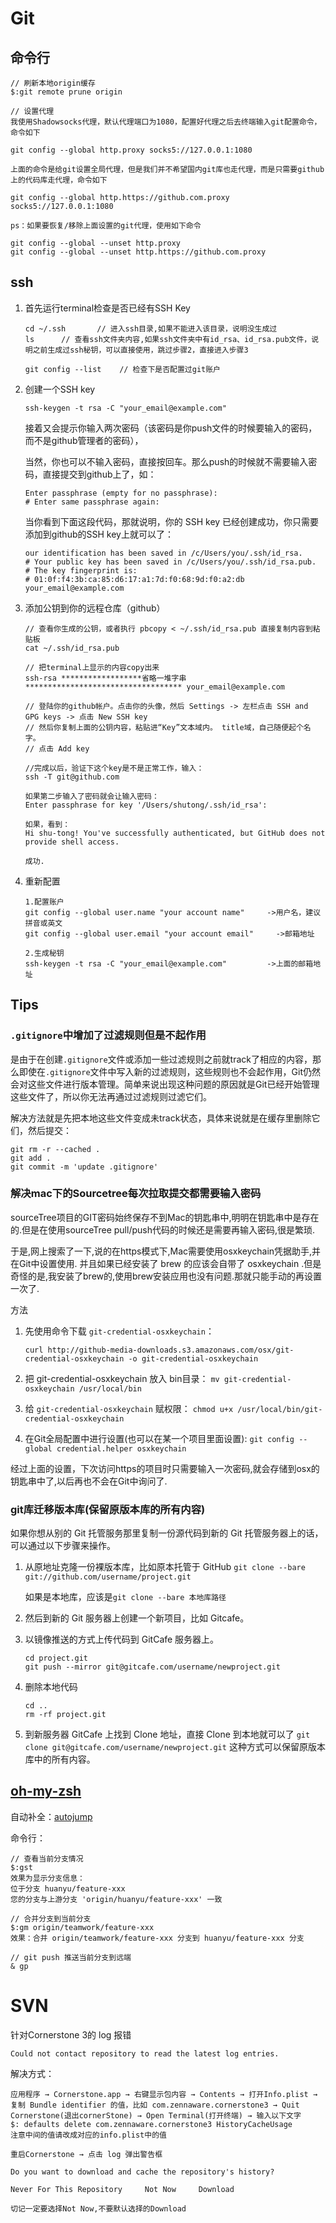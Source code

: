 # Git


## 命令行

	
```
// 刷新本地origin缓存
$:git remote prune origin

// 设置代理
我使用Shadowsocks代理，默认代理端口为1080，配置好代理之后去终端输入git配置命令，命令如下

git config --global http.proxy socks5://127.0.0.1:1080

上面的命令是给git设置全局代理，但是我们并不希望国内git库也走代理，而是只需要github上的代码库走代理，命令如下

git config --global http.https://github.com.proxy socks5://127.0.0.1:1080

ps：如果要恢复/移除上面设置的git代理，使用如下命令

git config --global --unset http.proxy
git config --global --unset http.https://github.com.proxy
```

## ssh
1. 首先运行terminal检查是否已经有SSH Key

	```
	cd ~/.ssh		// 进入ssh目录,如果不能进入该目录，说明没生成过
	ls		// 查看ssh文件夹内容,如果ssh文件夹中有id_rsa、id_rsa.pub文件，说明之前生成过ssh秘钥，可以直接使用，跳过步骤2，直接进入步骤3

	git config --list    // 检查下是否配置过git账户
	```
	
2. 创建一个SSH key

	```
	ssh-keygen -t rsa -C "your_email@example.com"
	```
	接着又会提示你输入两次密码（该密码是你push文件的时候要输入的密码，而不是github管理者的密码），

	当然，你也可以不输入密码，直接按回车。那么push的时候就不需要输入密码，直接提交到github上了，如：
	
	```
	Enter passphrase (empty for no passphrase): 
	# Enter same passphrase again:
	```
	
	当你看到下面这段代码，那就说明，你的 SSH key 已经创建成功，你只需要添加到github的SSH key上就可以了：
	
	```
	our identification has been saved in /c/Users/you/.ssh/id_rsa.
	# Your public key has been saved in /c/Users/you/.ssh/id_rsa.pub.
	# The key fingerprint is:
	# 01:0f:f4:3b:ca:85:d6:17:a1:7d:f0:68:9d:f0:a2:db your_email@example.com
	```
	
3. 添加公钥到你的远程仓库（github）
	
	```
	// 查看你生成的公钥，或者执行 pbcopy < ~/.ssh/id_rsa.pub 直接复制内容到粘贴板
	cat ~/.ssh/id_rsa.pub
	
	// 把terminal上显示的内容copy出来
	ssh-rsa ******************省略一堆字串*********************************** your_email@example.com
	
	// 登陆你的github帐户。点击你的头像，然后 Settings -> 左栏点击 SSH and GPG keys -> 点击 New SSH key
	// 然后你复制上面的公钥内容，粘贴进“Key”文本域内。 title域，自己随便起个名字。
	// 点击 Add key
	
	//完成以后，验证下这个key是不是正常工作，输入：
	ssh -T git@github.com
	
	如果第二步输入了密码就会让输入密码：
	Enter passphrase for key '/Users/shutong/.ssh/id_rsa':
	
	如果，看到：
	Hi shu-tong! You've successfully authenticated, but GitHub does not provide shell access.

	成功.
	```
	
	
3. 重新配置
	
	```
	1.配置账户
	git config --global user.name "your account name"     ->用户名，建议拼音或英文
	git config --global user.email "your account email"     ->邮箱地址
	
	2.生成秘钥 
	ssh-keygen -t rsa -C "your_email@example.com"         ->上面的邮箱地址
	```



## Tips
### `.gitignore`中增加了过滤规则但是不起作用
是由于在创建`.gitignore`文件或添加一些过滤规则之前就track了相应的内容，那么即使在`.gitignore`文件中写入新的过滤规则，这些规则也不会起作用，Git仍然会对这些文件进行版本管理。简单来说出现这种问题的原因就是Git已经开始管理这些文件了，所以你无法再通过过滤规则过滤它们。 

解决方法就是先把本地这些文件变成未track状态，具体来说就是在缓存里删除它们，然后提交：

```
git rm -r --cached .
git add .
git commit -m 'update .gitignore'
```

### 解决mac下的Sourcetree每次拉取提交都需要输入密码
sourceTree项目的GIT密码始终保存不到Mac的钥匙串中,明明在钥匙串中是存在的.但是在使用sourceTree pull/push代码的时候还是需要再输入密码,很是繁琐.

于是,网上搜索了一下,说的在https模式下,Mac需要使用osxkeychain凭据助手,并在Git中设置使用. 并且如果已经安装了 brew 的应该会自带了 osxkeychain .但是奇怪的是,我安装了brew的,使用brew安装应用也没有问题.那就只能手动的再设置一次了.

方法

1. 先使用命令下载 `git-credential-osxkeychain`：

    `curl http://github-media-downloads.s3.amazonaws.com/osx/git-credential-osxkeychain -o git-credential-osxkeychain`

1. 把 git-credential-osxkeychain 放入 bin目录：
    `mv git-credential-osxkeychain /usr/local/bin`

1. 给 `git-credential-osxkeychain` 赋权限：
    `chmod u+x /usr/local/bin/git-credential-osxkeychain`

4. 在Git全局配置中进行设置(也可以在某一个项目里面设置): 
    `git config --global credential.helper osxkeychain`

经过上面的设置，下次访问https的项目时只需要输入一次密码,就会存储到osx的钥匙串中了,以后再也不会在Git中询问了.

### git库迁移版本库(保留原版本库的所有内容)
如果你想从别的 Git 托管服务那里复制一份源代码到新的 Git 托管服务器上的话，可以通过以下步骤来操作。

1. 从原地址克隆一份裸版本库，比如原本托管于 GitHub
`git clone --bare git://github.com/username/project.git`

    如果是本地库，应该是`git clone --bare 本地库路径`
2. 然后到新的 Git 服务器上创建一个新项目，比如 Gitcafe。
3. 以镜像推送的方式上传代码到 GitCafe 服务器上。

    ```
    cd project.git
    git push --mirror git@gitcafe.com/username/newproject.git
    ```
4. 删除本地代码

    ```
    cd ..
    rm -rf project.git
    ```
5. 到新服务器 GitCafe 上找到 Clone 地址，直接 Clone 到本地就可以了
`git clone git@gitcafe.com/username/newproject.git`
这种方式可以保留原版本库中的所有内容。


## [oh-my-zsh](https://github.com/robbyrussell/oh-my-zsh)

自动补全：[autojump](https://github.com/wting/autojump)

命令行：

```
// 查看当前分支情况
$:gst
效果为显示分支信息：
位于分支 huanyu/feature-xxx
您的分支与上游分支 'origin/huanyu/feature-xxx' 一致

// 合并分支到当前分支
$:gm origin/teamwork/feature-xxx
效果：合并 origin/teamwork/feature-xxx 分支到 huanyu/feature-xxx 分支

// git push 推送当前分支到远端
& gp

```

# SVN

针对Cornerstone 3的 log 报错

```
Could not contact repository to read the latest log entries.
```
解决方式：

```
应用程序 → Cornerstone.app → 右键显示包内容 → Contents → 打开Info.plist → 复制 Bundle identifier 的值，比如 com.zennaware.cornerstone3 → Quit Cornerstone(退出cornerStone) → Open Terminal(打开终端) → 输入以下文字
$: defaults delete com.zennaware.cornerstone3 HistoryCacheUsage
注意中间的值请改成对应的info.plist中的值

重启Cornerstone → 点击 log 弹出警告框

Do you want to download and cache the repository's history?

Never For This Repository     Not Now     Download

切记一定要选择Not Now,不要默认选择的Download
```
